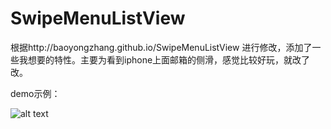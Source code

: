 # SwipeMenuListView
根据http://baoyongzhang.github.io/SwipeMenuListView  进行修改，添加了一些我想要的特性。主要为看到iphone上面邮箱的侧滑，感觉比较好玩，就改了改。

demo示例：

![alt text](https://github.com/jclick/SwipeMenuListView/blob/master/demo.gif "Demo gif")
